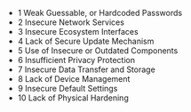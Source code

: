 
- 1 Weak Guessable, or Hardcoded Passwords
- 2 Insecure Network Services
- 3 Insecure Ecosystem Interfaces
- 4 Lack of Secure Update Mechanism
- 5 Use of Insecure or Outdated Components
- 6 Insufficient Privacy Protection
- 7 Insecure Data Transfer and Storage
- 8 Lack of Device Management
- 9 Insecure Default Settings
- 10 Lack of Physical Hardening


